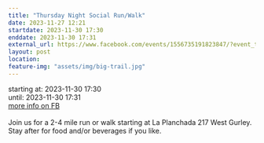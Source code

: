 ```yaml
---
title: "Thursday Night Social Run/Walk"
date: 2023-11-27 12:21
startdate: 2023-11-30 17:30
enddate: 2023-11-30 17:31
external_url: https://www.facebook.com/events/1556735191823847/?event_time_id=1556735231823843
layout: post
location: 
feature-img: "assets/img/big-trail.jpg"
---
```


starting at: 2023-11-30 17:30<br>until: 2023-11-30 17:31<br><a href="https://www.facebook.com/events/1556735191823847/?event_time_id=1556735231823843">more info on FB</a><br><br>Join us for a 2-4 mile run or walk starting at La Planchada 217 West Gurley. Stay after for food and/or beverages if you like. <br>
  <br>
  
